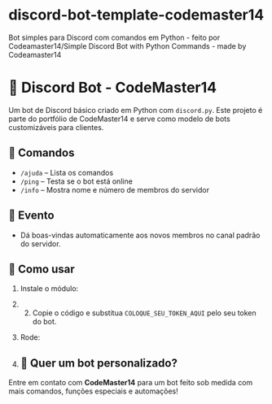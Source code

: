# discord-bot-template-codemaster14
Bot simples para Discord com comandos em Python - feito por Codeamaster14/Simple Discord Bot with Python Commands - made by Codeamaster14
# 🤖 Discord Bot - CodeMaster14

Um bot de Discord básico criado em Python com `discord.py`. Este projeto é parte do portfólio de CodeMaster14 e serve como modelo de bots customizáveis para clientes.

## 🔧 Comandos

- `/ajuda` – Lista os comandos
- `/ping` – Testa se o bot está online
- `/info` – Mostra nome e número de membros do servidor

## 👋 Evento
- Dá boas-vindas automaticamente aos novos membros no canal padrão do servidor.

## 🚀 Como usar

1. Instale o módulo:
2. 2. Copie o código e substitua `COLOQUE_SEU_TOKEN_AQUI` pelo seu token do bot.

3. Rode:
4. ## 💼 Quer um bot personalizado?
Entre em contato com **CodeMaster14** para um bot feito sob medida com mais comandos, funções especiais e automações!
